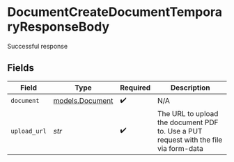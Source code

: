 # DocumentCreateDocumentTemporaryResponseBody

Successful response


## Fields

| Field                                                                                | Type                                                                                 | Required                                                                             | Description                                                                          |
| ------------------------------------------------------------------------------------ | ------------------------------------------------------------------------------------ | ------------------------------------------------------------------------------------ | ------------------------------------------------------------------------------------ |
| `document`                                                                           | [models.Document](../models/document.md)                                             | :heavy_check_mark:                                                                   | N/A                                                                                  |
| `upload_url`                                                                         | *str*                                                                                | :heavy_check_mark:                                                                   | The URL to upload the document PDF to. Use a PUT request with the file via form-data |